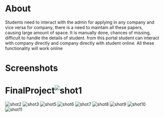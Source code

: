 # About 
Students need to interact with the admin for applying in any company and vice versa 
for company, there is a need to maintain all these papers, causing large amount of 
space. It is manually done, chances of missing, difficult to handle the details of 
student. from this portal student can interact with company directly and company 
directly with student online. All these functionality will work online
# Screenshots

# FinalProject![shot1](https://github.com/chesthagautam/FinalProject/assets/67582265/f36c84b7-a377-4c9f-9d43-a3222acf0a3f)
![shot2](https://github.com/chesthagautam/FinalProject/assets/67582265/c532210c-67c4-4877-9d64-28466078b0a4)
![shot3](https://github.com/chesthagautam/FinalProject/assets/67582265/81c71280-e41a-421a-8667-a001be6a5325)
![shot5](https://github.com/chesthagautam/FinalProject/assets/67582265/7f326209-f892-42fb-943a-08b15ca679a9)
![shot6](https://github.com/chesthagautam/FinalProject/assets/67582265/91fe47bc-2bb3-4a63-88b5-625c4bfd4f2c)
![shot7](https://github.com/chesthagautam/FinalProject/assets/67582265/e7f09473-05aa-4070-a181-e9fc7bb1da35)
![shot8](https://github.com/chesthagautam/FinalProject/assets/67582265/a9b266f7-b237-4106-b861-d579b9f22339)
![shot9](https://github.com/chesthagautam/FinalProject/assets/67582265/5d67820a-0c24-413c-9f3d-b733ceeb4587)
![shot10](https://github.com/chesthagautam/FinalProject/assets/67582265/00da3b85-5e53-4b5b-9f0a-08116a4ac424)
![shot11](https://github.com/chesthagautam/FinalProject/assets/67582265/f7ae3656-ce68-4c7e-ad34-5503e0ff50b7)
